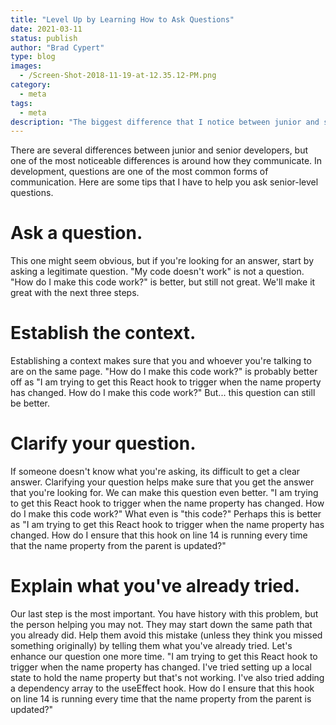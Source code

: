 ```yaml
---
title: "Level Up by Learning How to Ask Questions"
date: 2021-03-11
status: publish
author: "Brad Cypert"
type: blog
images:
  - /Screen-Shot-2018-11-19-at-12.35.12-PM.png
category:
  - meta
tags:
  - meta
description: "The biggest difference that I notice between junior and senior engineers is not what they know, but its how to ask for help regarding what they do not know. Learn how to act like a senior by leveling up your question asking game."
---
```


There are several differences between junior and senior developers, but one of the most noticeable differences is around how they communicate. In development, questions are one of the most common forms of communication. Here are some tips that I have to help you ask senior-level questions.

# Ask a question.
This one might seem obvious, but if you're looking for an answer, start by asking a legitimate question. "My code doesn't work" is not a question. "How do I make this code work?" is better, but still not great. We'll make it great with the next three steps.

# Establish the context.
Establishing a context makes sure that you and whoever you're talking to are on the same page. "How do I make this code work?" is probably better off as "I am trying to get this React hook to trigger when the name property has changed. How do I make this code work?" But... this question can still be better.

# Clarify your question.
If someone doesn't know what you're asking, its difficult to get a clear answer. Clarifying your question helps make sure that you get the answer that you're looking for. We can make this question even better. "I am trying to get this React hook to trigger when the name property has changed. How do I make this code work?" What even is "this code?" Perhaps this is better as "I am trying to get this React hook to trigger when the name property has changed. How do I ensure that this hook on line 14 is running every time that the name property from the parent is updated?"

# Explain what you've already tried.
Our last step is the most important. You have history with this problem, but the person helping you may not. They may start down the same path that you already did. Help them avoid this mistake (unless they think you missed something originally) by telling them what you've already tried. Let's enhance our question one more time. "I am trying to get this React hook to trigger when the name property has changed. I've tried setting up a local state to hold the name property but that's not working. I've also tried adding a dependency array to the useEffect hook. How do I ensure that this hook on line 14 is running every time that the name property from the parent is updated?"
